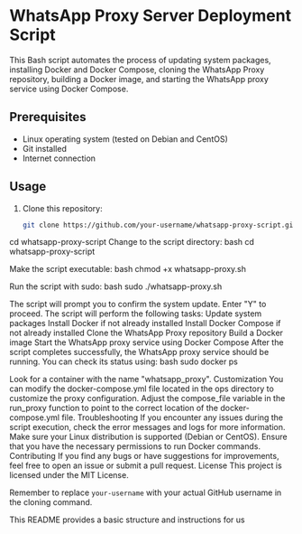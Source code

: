 # WhatsApp Proxy Server Deployment Script

This Bash script automates the process of updating system packages, installing Docker and Docker Compose, cloning the WhatsApp Proxy repository, building a Docker image, and starting the WhatsApp proxy service using Docker Compose.

## Prerequisites

- Linux operating system (tested on Debian and CentOS)
- Git installed
- Internet connection

## Usage

1. Clone this repository:

   ```bash
   git clone https://github.com/your-username/whatsapp-proxy-script.git
cd whatsapp-proxy-script
Change to the script directory:
bash
cd whatsapp-proxy-script

Make the script executable:
bash
chmod +x whatsapp-proxy.sh

Run the script with sudo:
bash
sudo ./whatsapp-proxy.sh

The script will prompt you to confirm the system update. Enter "Y" to proceed.
The script will perform the following tasks:
Update system packages
Install Docker if not already installed
Install Docker Compose if not already installed
Clone the WhatsApp Proxy repository
Build a Docker image
Start the WhatsApp proxy service using Docker Compose
After the script completes successfully, the WhatsApp proxy service should be running. You can check its status using:
bash
sudo docker ps

Look for a container with the name "whatsapp_proxy".
Customization
You can modify the docker-compose.yml file located in the ops directory to customize the proxy configuration.
Adjust the compose_file variable in the run_proxy function to point to the correct location of the docker-compose.yml file.
Troubleshooting
If you encounter any issues during the script execution, check the error messages and logs for more information.
Make sure your Linux distribution is supported (Debian or CentOS).
Ensure that you have the necessary permissions to run Docker commands.
Contributing
If you find any bugs or have suggestions for improvements, feel free to open an issue or submit a pull request.
License
This project is licensed under the MIT License.

Remember to replace `your-username` with your actual GitHub username in the cloning command.

This README provides a basic structure and instructions for us
